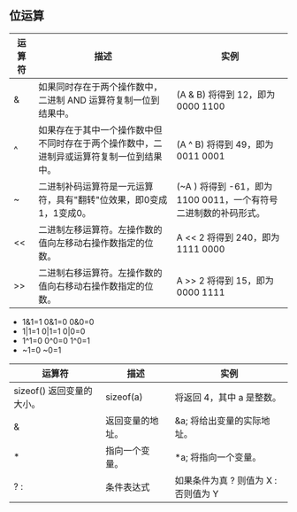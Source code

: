 ## 位运算

|运算符|	描述|	实例|
|-|-|-|
|&	|如果同时存在于两个操作数中，二进制 AND 运算符复制一位到结果中。|	(A & B) 将得到 12，即为 0000 1100|
|^	|如果存在于其中一个操作数中但不同时存在于两个操作数中，二进制异或运算符复制一位到结果中。|	(A ^ B) 将得到 49，即为 0011 0001|
|~	|二进制补码运算符是一元运算符，具有"翻转"位效果，即0变成1，1变成0。|	(~A ) 将得到 -61，即为 1100 0011，一个有符号二进制数的补码形式。|
|<<	|二进制左移运算符。左操作数的值向左移动右操作数指定的位数。	|A << 2 将得到 240，即为 1111 0000|
|>>	|二进制右移运算符。左操作数的值向右移动右操作数指定的位数。	|A >> 2 将得到 15，即为 0000 1111|

- 1&1=1 0&1=0 0&0=0
- 1|1=1 0|1=1 0|0=0
- 1^1=0 0^0=0 1^0=1
- ~1=0 ~0=1


|运算符	|描述	|实例|
|-|-|-|
|sizeof()	返回变量的大小。	|sizeof(a) |将返回 4，其中 a 是整数。|
|&	|返回变量的地址。	|&a; 将给出变量的实际地址。|
|*	|指向一个变量。	|*a; 将指向一个变量。|
|? :|	条件表达式	|如果条件为真 ? 则值为 X : 否则值为 Y|

